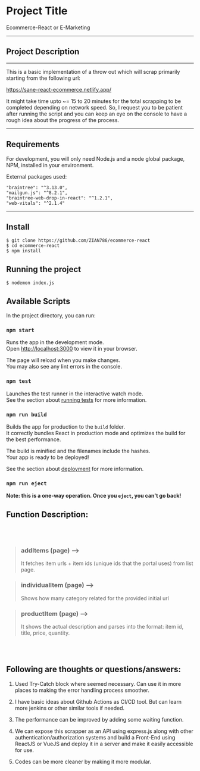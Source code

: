 # Project Title

Ecommerce-React or E-Marketing

---

## Project Description

---

This is a basic implementation of a throw out which will scrap primarily starting from the following url:

https://sane-react-ecommerce.netlify.app/

It might take time upto ~= 15 to 20 minutes for the total scrapping to be completed depending on network speed. So, I request you to be patient after running the script and you can keep an eye on the console to have a rough idea about the progress of the process.

---

## Requirements

For development, you will only need Node.js and a node global package, NPM, installed in your environment.

External packages used:

    "braintree": "^3.13.0",
    "mailgun.js": "^8.2.1",
    "braintree-web-drop-in-react": "^1.2.1",
    "web-vitals": "^2.1.4"

---

## Install

    $ git clone https://github.com/ZIAN786/ecommerce-react
    $ cd ecommerce-react
    $ npm install

## Running the project

    $ nodemon index.js

## Available Scripts

In the project directory, you can run:

### `npm start`

Runs the app in the development mode.\
Open [http://localhost:3000](http://localhost:3000) to view it in your browser.

The page will reload when you make changes.\
You may also see any lint errors in the console.

### `npm test`

Launches the test runner in the interactive watch mode.\
See the section about [running tests](https://facebook.github.io/create-react-app/docs/running-tests) for more information.

### `npm run build`

Builds the app for production to the `build` folder.\
It correctly bundles React in production mode and optimizes the build for the best performance.

The build is minified and the filenames include the hashes.\
Your app is ready to be deployed!

See the section about [deployment](https://facebook.github.io/create-react-app/docs/deployment) for more information.

### `npm run eject`

**Note: this is a one-way operation. Once you `eject`, you can't go back!**

## Function Description:

<br/><br/>

> ### addItems (page) -->
>
> It fetches item urls + item ids (unique ids that the portal uses) from list page.

> ### individualItem (page) -->
>
> Shows how many category related for the provided initial url

> ### productItem (page) -->
>
> It shows the actual description and parses into the format: item id, title, price, quantity.

<br/><br/>

## Following are thoughts or questions/answers:

1. Used Try-Catch block where seemed necessary. Can use it in more places to making the error handling process smoother.

2. I have basic ideas about Github Actions as CI/CD tool. But can learn more jenkins or other similar tools if needed.

3. The performance can be improved by adding some waiting function.

4. We can expose this scrapper as an API using express.js along with other authentication/authorization systems and build a Front-End using ReactJS or VueJS and deploy it in a server and make it easily accessible for use.

5. Codes can be more cleaner by making it more modular.
